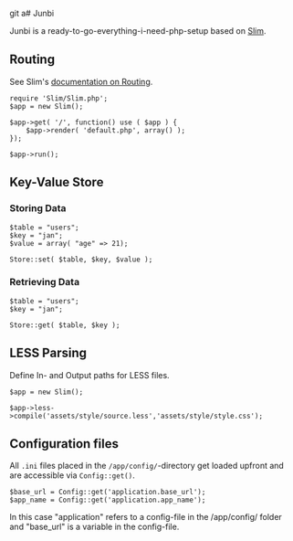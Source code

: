 git a# Junbi

Junbi is a ready-to-go-everything-i-need-php-setup based on [Slim](http://slimframework.com).

## Routing

See Slim's [documentation on Routing](http://docs.slimframework.com/#Routing-Overview).

```
require 'Slim/Slim.php';
$app = new Slim();

$app->get( '/', function() use ( $app ) {
	$app->render( 'default.php', array() );
});

$app->run();
```
## Key-Value Store

### Storing Data

```
$table = "users";
$key = "jan";
$value = array( "age" => 21);

Store::set( $table, $key, $value );
```

### Retrieving Data

```
$table = "users";
$key = "jan";

Store::get( $table, $key );
```

## LESS Parsing

Define In- and Output paths for LESS files.

```
$app = new Slim();

$app->less->compile('assets/style/source.less','assets/style/style.css');
```

## Configuration files

All ```.ini``` files placed in the ```/app/config/```-directory get loaded upfront and are accessible via ```Config::get()```.

```
$base_url = Config::get('application.base_url');
$app_name = Config::get('application.app_name');
``` 
In this case "application" refers to a config-file in the /app/config/ folder and "base_url" is a variable in the config-file.
